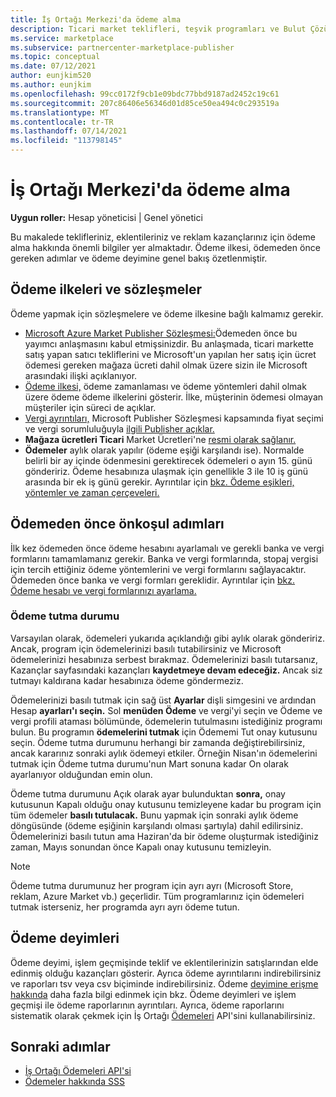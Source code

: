 ```yaml
---
title: İş Ortağı Merkezi'da ödeme alma
description: Ticari market teklifleri, teşvik programları ve Bulut Çözümü Sağlayıcısı programı aracılığıyla Microsoft iş ortağı olarak kazançlar için ödeme alma hakkında bilgi alın. Ödeme ilkesi, ödeme tutma durumu ve ödeme deyimlerini içerir.
ms.service: marketplace
ms.subservice: partnercenter-marketplace-publisher
ms.topic: conceptual
ms.date: 07/12/2021
author: eunjkim520
ms.author: eunjkim
ms.openlocfilehash: 99cc0172f9cb1e09bdc77bbd9187ad2452c19c61
ms.sourcegitcommit: 207c86406e56346d01d85ce50ea494c0c293519a
ms.translationtype: MT
ms.contentlocale: tr-TR
ms.lasthandoff: 07/14/2021
ms.locfileid: "113798145"
---
```

# <a name="getting-paid-in-partner-center"></a>İş Ortağı Merkezi'da ödeme alma

**Uygun roller:** Hesap yöneticisi | Genel yönetici

Bu makalede teklifleriniz, eklentileriniz ve reklam kazançlarınız için ödeme alma hakkında önemli bilgiler yer almaktadır. Ödeme ilkesi, ödemeden önce gereken adımlar ve ödeme deyimine genel bakış özetlenmiştir.

## <a name="payout-policies-and-agreements"></a>Ödeme ilkeleri ve sözleşmeler

Ödeme yapmak için sözleşmelere ve ödeme ilkesine bağlı kalmamız gerekir.

- [Microsoft Azure Market Publisher Sözleşmesi:](/legal/marketplace/msft-publisher-agreement)Ödemeden önce bu yayımcı anlaşmasını kabul etmişsinizdir. Bu anlaşmada, ticari markette satış yapan satıcı tekliflerini ve Microsoft'un yapılan her satış için ücret ödemesi gereken mağaza ücreti dahil olmak üzere sizin ile Microsoft arasındaki ilişki açıklanıyor.
- [Ödeme ilkesi,](payout-policy-details.md) ödeme zamanlaması ve ödeme yöntemleri dahil olmak üzere ödeme ödeme ilkelerini gösterir. İlke, müşterinin ödemesi olmayan müşteriler için süreci de açıklar.
- [Vergi ayrıntıları,](tax-details-marketplace.md) Microsoft Publisher Sözleşmesi kapsamında fiyat seçimi ve vergi sorumluluğuyla [ilgili Publisher açıklar.](/legal/marketplace/msft-publisher-agreement)
- **Mağaza ücretleri Ticari** Market Ücretleri'ne [resmi olarak sağlanır.](/azure/marketplace/marketplace-commercial-transaction-capabilities-and-considerations)
- **Ödemeler** aylık olarak yapılır (ödeme eşiği karşılandı ise). Normalde belirli bir ay içinde ödenmesini gerektirecek ödemeleri o ayın 15. günü göndeririz. Ödeme hesabınıza ulaşmak için genellikle 3 ile 10 iş günü arasında bir ek iş günü gerekir. Ayrıntılar için [bkz. Ödeme eşikleri, yöntemler ve zaman çerçeveleri.](payment-thresholds-methods-timeframes.md)

## <a name="prerequisite-steps-before-getting-paid"></a>Ödemeden önce önkoşul adımları

İlk kez ödemeden önce ödeme hesabını ayarlamalı ve gerekli banka ve vergi formlarını tamamlamanız gerekir. Banka ve vergi formlarında, stopaj vergisi için tercih ettiğiniz ödeme yöntemlerini ve vergi formlarını sağlayacaktır. Ödemeden önce banka ve vergi formları gereklidir. Ayrıntılar için [bkz. Ödeme hesabı ve vergi formlarınızı ayarlama.](set-up-your-payout-account.md)

### <a name="payout-hold-status"></a>Ödeme tutma durumu

Varsayılan olarak, ödemeleri yukarıda açıklandığı gibi aylık olarak göndeririz. Ancak, program için ödemelerinizi basılı tutabilirsiniz ve Microsoft ödemelerinizi hesabınıza serbest bırakmaz. Ödemelerinizi basılı tutarsanız, Kazançlar sayfasındaki kazançları **kaydetmeye devam edeceğiz.** Ancak siz tutmayı kaldırana kadar hesabınıza ödeme göndermeziz.

Ödemelerinizi basılı tutmak için sağ üst **Ayarlar** dişli simgesini ve ardından Hesap **ayarları'ı seçin.** Sol **menüden Ödeme** ve vergi'yi  seçin ve Ödeme ve vergi profili ataması bölümünde, ödemelerin tutulmasını istediğiniz programı bulun. Bu programın **ödemelerini tutmak** için Ödememi Tut onay kutusunu seçin. Ödeme tutma durumunu herhangi bir zamanda değiştirebilirsiniz, ancak kararınız sonraki aylık ödemeyi etkiler. Örneğin Nisan'ın ödemelerini tutmak için Ödeme tutma durumu'nun Mart sonuna  kadar On olarak ayarlanıyor olduğundan emin olun.

Ödeme tutma durumunu Açık olarak ayar bulunduktan **sonra,** onay kutusunun Kapalı olduğu onay kutusunu temizleyene kadar bu program için tüm ödemeler **basılı tutulacak.** Bunu yapmak için sonraki aylık ödeme döngüsünde (ödeme eşiğinin karşılandı olması şartıyla) dahil edilirsiniz. Ödemelerinizi basılı tutun ama Haziran'da bir ödeme oluşturmak istediğiniz zaman, Mayıs sonundan  önce Kapalı onay kutusunu temizleyin.

>[!Note]
> Ödeme tutma durumunuz her program için ayrı ayrı (Microsoft Store, reklam, Azure Market vb.) geçerlidir. Tüm programlarınız için ödemeleri tutmak isterseniz, her programda ayrı ayrı ödeme tutun.

## <a name="payout-statements"></a>Ödeme deyimleri

Ödeme deyimi, işlem geçmişinde teklif ve eklentilerinizin satışlarından elde edinmiş olduğu kazançları gösterir. Ayrıca ödeme ayrıntılarını indirebilirsiniz ve raporları tsv veya csv biçiminde indirebilirsiniz. Ödeme [deyimine erişme hakkında](payout-statement.md) daha fazla bilgi edinmek için bkz. Ödeme deyimleri ve işlem geçmişi ile ödeme raporlarının ayrıntıları. Ayrıca, ödeme raporlarını sistematik olarak çekmek için İş Ortağı [Ödemeleri](https://apidocs.microsoft.com/services/partnerpayouts) API'sini kullanabilirsiniz.

## <a name="next-steps"></a>Sonraki adımlar

- [İş Ortağı Ödemeleri API'si](https://apidocs.microsoft.com/services/partnerpayouts)
- [Ödemeler hakkında SSS](payout-faq.yml)